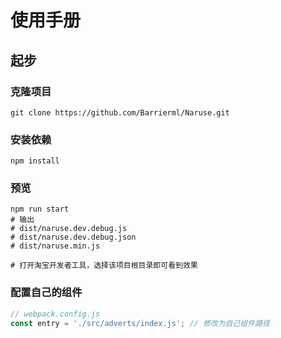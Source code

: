 # 使用手册
## 起步
### 克隆项目
```shell
git clone https://github.com/Barrierml/Naruse.git
```
### 安装依赖
```shell
npm install
```
### 预览
```shell
npm run start
# 输出
# dist/naruse.dev.debug.js
# dist/naruse.dev.debug.json
# dist/naruse.min.js

# 打开淘宝开发者工具，选择该项目根目录即可看到效果
```
### 配置自己的组件
```js
// webpack.config.js
const entry = './src/adverts/index.js'; // 修改为自己组件路径
```